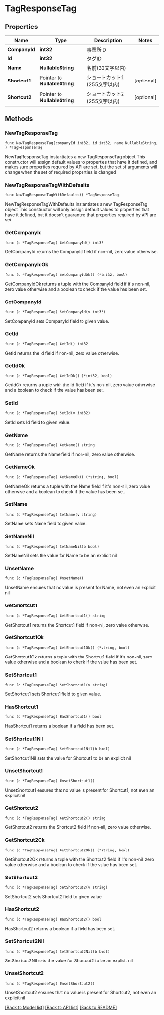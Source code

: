 # TagResponseTag

## Properties

Name | Type | Description | Notes
------------ | ------------- | ------------- | -------------
**CompanyId** | **int32** | 事業所ID | 
**Id** | **int32** | タグID | 
**Name** | **NullableString** | 名前(30文字以内) | 
**Shortcut1** | Pointer to **NullableString** | ショートカット1 (255文字以内) | [optional] 
**Shortcut2** | Pointer to **NullableString** | ショートカット2 (255文字以内) | [optional] 

## Methods

### NewTagResponseTag

`func NewTagResponseTag(companyId int32, id int32, name NullableString, ) *TagResponseTag`

NewTagResponseTag instantiates a new TagResponseTag object
This constructor will assign default values to properties that have it defined,
and makes sure properties required by API are set, but the set of arguments
will change when the set of required properties is changed

### NewTagResponseTagWithDefaults

`func NewTagResponseTagWithDefaults() *TagResponseTag`

NewTagResponseTagWithDefaults instantiates a new TagResponseTag object
This constructor will only assign default values to properties that have it defined,
but it doesn't guarantee that properties required by API are set

### GetCompanyId

`func (o *TagResponseTag) GetCompanyId() int32`

GetCompanyId returns the CompanyId field if non-nil, zero value otherwise.

### GetCompanyIdOk

`func (o *TagResponseTag) GetCompanyIdOk() (*int32, bool)`

GetCompanyIdOk returns a tuple with the CompanyId field if it's non-nil, zero value otherwise
and a boolean to check if the value has been set.

### SetCompanyId

`func (o *TagResponseTag) SetCompanyId(v int32)`

SetCompanyId sets CompanyId field to given value.


### GetId

`func (o *TagResponseTag) GetId() int32`

GetId returns the Id field if non-nil, zero value otherwise.

### GetIdOk

`func (o *TagResponseTag) GetIdOk() (*int32, bool)`

GetIdOk returns a tuple with the Id field if it's non-nil, zero value otherwise
and a boolean to check if the value has been set.

### SetId

`func (o *TagResponseTag) SetId(v int32)`

SetId sets Id field to given value.


### GetName

`func (o *TagResponseTag) GetName() string`

GetName returns the Name field if non-nil, zero value otherwise.

### GetNameOk

`func (o *TagResponseTag) GetNameOk() (*string, bool)`

GetNameOk returns a tuple with the Name field if it's non-nil, zero value otherwise
and a boolean to check if the value has been set.

### SetName

`func (o *TagResponseTag) SetName(v string)`

SetName sets Name field to given value.


### SetNameNil

`func (o *TagResponseTag) SetNameNil(b bool)`

 SetNameNil sets the value for Name to be an explicit nil

### UnsetName
`func (o *TagResponseTag) UnsetName()`

UnsetName ensures that no value is present for Name, not even an explicit nil
### GetShortcut1

`func (o *TagResponseTag) GetShortcut1() string`

GetShortcut1 returns the Shortcut1 field if non-nil, zero value otherwise.

### GetShortcut1Ok

`func (o *TagResponseTag) GetShortcut1Ok() (*string, bool)`

GetShortcut1Ok returns a tuple with the Shortcut1 field if it's non-nil, zero value otherwise
and a boolean to check if the value has been set.

### SetShortcut1

`func (o *TagResponseTag) SetShortcut1(v string)`

SetShortcut1 sets Shortcut1 field to given value.

### HasShortcut1

`func (o *TagResponseTag) HasShortcut1() bool`

HasShortcut1 returns a boolean if a field has been set.

### SetShortcut1Nil

`func (o *TagResponseTag) SetShortcut1Nil(b bool)`

 SetShortcut1Nil sets the value for Shortcut1 to be an explicit nil

### UnsetShortcut1
`func (o *TagResponseTag) UnsetShortcut1()`

UnsetShortcut1 ensures that no value is present for Shortcut1, not even an explicit nil
### GetShortcut2

`func (o *TagResponseTag) GetShortcut2() string`

GetShortcut2 returns the Shortcut2 field if non-nil, zero value otherwise.

### GetShortcut2Ok

`func (o *TagResponseTag) GetShortcut2Ok() (*string, bool)`

GetShortcut2Ok returns a tuple with the Shortcut2 field if it's non-nil, zero value otherwise
and a boolean to check if the value has been set.

### SetShortcut2

`func (o *TagResponseTag) SetShortcut2(v string)`

SetShortcut2 sets Shortcut2 field to given value.

### HasShortcut2

`func (o *TagResponseTag) HasShortcut2() bool`

HasShortcut2 returns a boolean if a field has been set.

### SetShortcut2Nil

`func (o *TagResponseTag) SetShortcut2Nil(b bool)`

 SetShortcut2Nil sets the value for Shortcut2 to be an explicit nil

### UnsetShortcut2
`func (o *TagResponseTag) UnsetShortcut2()`

UnsetShortcut2 ensures that no value is present for Shortcut2, not even an explicit nil

[[Back to Model list]](../README.md#documentation-for-models) [[Back to API list]](../README.md#documentation-for-api-endpoints) [[Back to README]](../README.md)


